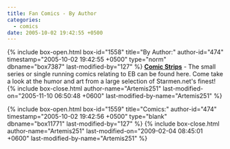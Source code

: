 ```yaml
---
title: Fan Comics - By Author
categories:
  - comics
date: 2005-10-02 19:42:55 +0500
---
```

{% include box-open.html box-id="1558" title="By Author:" author-id="474" timestamp="2005-10-02 19:42:55 +0500" type="norm" dbname="box7387" last-modified-by="127" %}
<b><u>Comic Strips</u></b> - The small series or single running comics relating to EB can be found here.  Come take a look at the humor and art from a large selection of Starmen.net's finest!
{% include box-close.html author-name="Artemis251" last-modified-on="2005-11-10 06:50:48 +0600" last-modified-by-name="Artemis251" %}

{% include box-open.html box-id="1559" title="Comics:" author-id="474" timestamp="2005-10-02 19:42:56 +0500" type="blank" dbname="box11771" last-modified-by="127" %}
<navigator group="Comics" search="`Content` NOT LIKE '/EarthBound%' AND `Content` NOT LIKE 'AoBaC%' AND `Content` NOT LIKE 'Ambience%' AND `Content` NOT LIKE 'A New Enemy%' AND `Content` NOT LIKE 'Broken%' AND `Content` NOT LIKE 'ComicBound%' AND `Content` NOT LIKE 'Crying For Mother%' AND `Content` NOT LIKE 'Darrow%' AND `Content` NOT LIKE 'EBZ%' AND `Content` NOT LIKE 'extrasay%' AND `Content` NOT LIKE 'fishkraken%' AND `Content` NOT LIKE 'Flukomiqs%' AND`Content` NOT LIKE 'Gaias Lament%' AND `Content` NOT LIKE 'Have Bat Will Travel%' AND `Content` NOT LIKE 'kenisu%' AND 
`Content` NOT LIKE 'Koma Komics%' AND `Content` NOT LIKE 'Love - %' AND `Content` NOT LIKE 'M2EBEpic%' AND `Content` NOT LIKE 'Mani Mani Tales%' AND `Content` NOT LIKE 'nahaf%' AND `Content` NOT LIKE 'Sanctuary%' AND `Content` NOT LIKE 'SkyeChan%' AND `Content` NOT LIKE 'smystery%' AND `Content` NOT LIKE 'soas%' AND `Content` NOT LIKE 'SON%' AND `Title` NOT LIKE 'Space Station %' AND `Content` NOT LIKE 'Starman Federation%' AND `Content` NOT LIKE 'SUMD%' AND `Content` NOT LIKE 'Symmetry%' AND `Content` NOT LIKE 'Trout Yogurt%' AND `Content` NOT LIKE 'War Against Giygas%' AND `Content` NOT LIKE 'WeakDef%' AND `Content` NOT LIKE 'Where in the World Is Pokey Minch%'" section="author" quantity="250" /><displaytor mode="thumbnail" />
{% include box-close.html author-name="Artemis251" last-modified-on="2009-02-04 08:45:01 +0600" last-modified-by-name="Artemis251" %}
